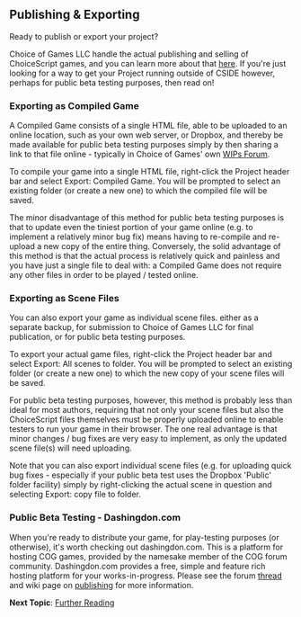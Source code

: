 ## Publishing & Exporting

Ready to publish or export your project?

Choice of Games LLC handle the actual publishing and selling of ChoiceScript games, and you can learn more about that [here](https://www.choiceofgames.com/looking-for-writers/ "Choice of Games - Looking for Writers"). If you're just looking for a way to get your Project running outside of CSIDE however, perhaps for public beta testing purposes, then read on!


### Exporting as Compiled Game

A Compiled Game consists of a single HTML file, able to be uploaded to an online location, such as your own web server, or Dropbox, and thereby be made available for public beta testing purposes simply by then sharing a link to that file online - typically in Choice of Games' own [WIPs Forum](https://forum.choiceofgames.com/c/works-in-progress "Choice of Games - WIP Forum").

To compile your game into a single HTML file, right-click the Project header bar and select Export: Compiled Game. You will be prompted to select an existing folder (or create a new one) to which the compiled file will be saved.

The minor disadvantage of this method for public beta testing purposes is that to update even the tiniest portion of your game online (e.g. to implement a relatively minor bug fix) means having to re-compile and re-upload a new copy of the entire thing. Conversely, the solid advantage of this method is that the actual process is relatively quick and painless and you have just a single file to deal with: a Compiled Game does not require any other files in order to be played / tested online.


### Exporting as Scene Files

You can also export your game as individual scene files. either as a separate backup, for submission to Choice of Games LLC for final publication, or for public beta testing purposes.

To export your actual game files, right-click the Project header bar and select Export: All scenes to folder. You will be prompted to select an existing folder (or create a new one) to which the new copy of your scene files will be saved.

For public beta testing purposes, however, this method is probably less than ideal for most authors, requiring that not only your scene files but also the ChoiceScript files themselves must be properly uploaded online to enable testers to run your game in their browser. The one real advantage is that minor changes / bug fixes are very easy to implement, as only the updated scene file(s) will need uploading.

Note that you can also export individual scene files (e.g. for uploading quick bug fixes - especially if your public beta test uses the Dropbox 'Public' folder facility) simply by right-clicking the actual scene in question and selecting Export: copy file to folder.


### Public Beta Testing - Dashingdon.com

When you're ready to distribute your game, for play-testing purposes (or otherwise), it's worth checking out dashingdon.com. This is a platform for hosting COG games, provided by the namesake member of the COG forum community. Dashingdon.com provides a free, simple and feature rich hosting platform for your works-in-progress. Please see the forum [thread](https://forum.choiceofgames.com/t/dashingdon-free-choicescript-game-hosting-dropbox-alternative/9250) and wiki page on [publishing](http://choicescriptdev.wikia.com/wiki/Publishing_your_game#Newcomer_Recommended_Solution) for more information.


**Next Topic**: [Further Reading](topics/further-reading.md "Further reading")
